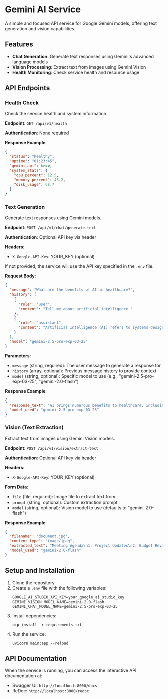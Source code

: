 # Gemini AI Service

A simple and focused API service for Google Gemini models, offering text generation and vision capabilities.

## Features

- **Chat Generation**: Generate text responses using Gemini's advanced language models
- **Vision Processing**: Extract text from images using Gemini Vision
- **Health Monitoring**: Check service health and resource usage

## API Endpoints

### Health Check

Check the service health and system information.

**Endpoint**: `GET /api/v1/health`

**Authentication**: None required

**Response Example**:
```json
{
  "status": "healthy",
  "uptime": "01:23:45",
  "gemini_api": true,
  "system_stats": {
    "cpu_percent": 12.5,
    "memory_percent": 45.2,
    "disk_usage": 68.7
  }
}
```

### Text Generation

Generate text responses using Gemini models.

**Endpoint**: `POST /api/v1/chat/generate-text`

**Authentication**: Optional API key via header

**Headers**:
- `X-Google-API-Key`: YOUR_KEY (optional)

If not provided, the service will use the API key specified in the `.env` file.

**Request Body**:
```json
{
  "message": "What are the benefits of AI in healthcare?",
  "history": [
    {
      "role": "user",
      "content": "Tell me about artificial intelligence."
    },
    {
      "role": "assistant",
      "content": "Artificial Intelligence (AI) refers to systems designed to perform tasks that typically require human intelligence..."
    }
  ],
  "model": "gemini-2.5-pro-exp-03-25"
}
```

**Parameters**:
- `message` (string, required): The user message to generate a response for
- `history` (array, optional): Previous message history to provide context
- `model` (string, optional): Specific model to use (e.g., "gemini-2.5-pro-exp-03-25", "gemini-2.0-flash")

**Response Example**:
```json
{
  "response_text": "AI brings numerous benefits to healthcare, including improved accuracy in diagnoses through medical image analysis, personalized treatment recommendations based on patient data, streamlining administrative processes, predictive analytics about disease outbreaks, and remote patient monitoring capabilities...",
  "model_used": "gemini-2.5-pro-exp-03-25"
}
```

### Vision (Text Extraction)

Extract text from images using Gemini Vision models.

**Endpoint**: `POST /api/v1/vision/extract-text`

**Authentication**: Optional API key via header

**Headers**:
- `X-Google-API-Key`: YOUR_KEY (optional)

**Form Data**:
- `file` (file, required): Image file to extract text from
- `prompt` (string, optional): Custom extraction prompt
- `model` (string, optional): Vision model to use (defaults to "gemini-2.0-flash")

**Response Example**:
```json
{
  "filename": "document.jpg",
  "content_type": "image/jpeg",
  "extracted_text": "Meeting Agenda\n1. Project Updates\n2. Budget Review\n3. Progress Discussion\n4. New Initiatives\n5. Q&A",
  "model_used": "gemini-2.0-flash"
}
```

## Setup and Installation

1. Clone the repository
2. Create a `.env` file with the following variables:
   ```
   GOOGLE_AI_STUDIO_API_KEY=your_google_ai_studio_key
   GEMINI_VISION_MODEL_NAME=gemini-2.0-flash
   GEMINI_CHAT_MODEL_NAME=gemini-2.5-pro-exp-03-25
   ```
3. Install dependencies:
   ```
   pip install -r requirements.txt
   ```
4. Run the service:
   ```
   uvicorn main:app --reload
   ```

## API Documentation

When the service is running, you can access the interactive API documentation at:
- Swagger UI: `http://localhost:8000/docs`
- ReDoc: `http://localhost:8000/redoc`